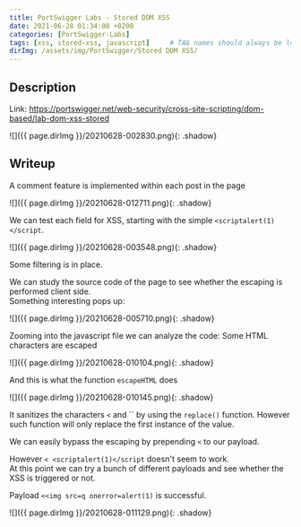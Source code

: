 ```yaml
---
title: PortSwigger Labs - Stored DOM XSS
date: 2021-06-28 01:34:00 +0200
categories: [PortSwigger-Labs]
tags: [xss, stored-xss, javascript]     # TAG names should always be lowercase
dirImg: /assets/img/PortSwigger/Stored DOM XSS/
---
```



## Description

Link: https://portswigger.net/web-security/cross-site-scripting/dom-based/lab-dom-xss-stored

![]({{ page.dirImg }}/20210628-002830.png){: .shadow}


## Writeup

A comment feature is implemented within each post in the page

![]({{ page.dirImg }}/20210628-012711.png){: .shadow}

We can test each field for XSS, starting with the simple `<scriptalert(1)</script`.

![]({{ page.dirImg }}/20210628-003548.png){: .shadow}

Some filtering is in place.

We can study the source code of the page to see whether the escaping is performed client side.  
Something interesting pops up:

![]({{ page.dirImg }}/20210628-005710.png){: .shadow}

Zooming into the javascript file we can analyze the code: Some HTML characters are escaped

![]({{ page.dirImg }}/20210628-010104.png){: .shadow}

And this is what the function `escapeHTML` does

![]({{ page.dirImg }}/20210628-010145.png){: .shadow}

It sanitizes the characters `<` and `` by using the `replace()` function. However such function will only replace the first instance of the value.

We can easily bypass the escaping by prepending  `<` to our payload.

However `< <scriptalert(1)</script` doesn't seem to work.  
At this point we can try a bunch of different payloads and see whether the XSS is triggered or not.

Payload `<<img src=q onerror=alert(1)` is successful.

![]({{ page.dirImg }}/20210628-011129.png){: .shadow}

